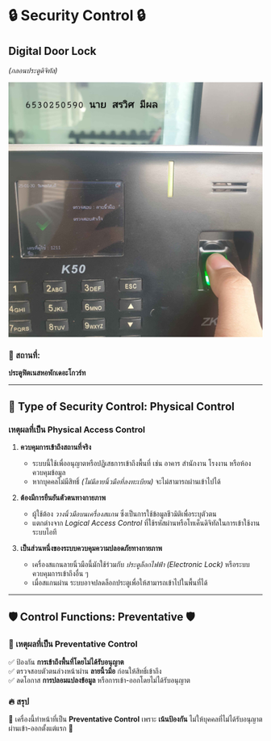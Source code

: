 # 🔒 Security Control 🔒  

## **Digital Door Lock**  
*(กลอนประตูดิจิทัล)*  

![security](pic/20250130_181447.jpg)  

### **📍 สถานที่:**  
**ประตูฟิตเนสหอพักเดอะโกวร์ท**  

---

## **🔹 Type of Security Control: Physical Control**  

### **เหตุผลที่เป็น Physical Access Control**  

1. **ควบคุมการเข้าถึงสถานที่จริง**  
   - ระบบนี้ใช้เพื่ออนุญาตหรือปฏิเสธการเข้าถึงพื้นที่ เช่น อาคาร สำนักงาน โรงงาน หรือห้องควบคุมข้อมูล  
   - หากบุคคลไม่มีสิทธิ์ *(ไม่มีลายนิ้วมือที่ลงทะเบียน)* จะไม่สามารถผ่านเข้าไปได้  

2. **ต้องมีการยืนยันตัวตนทางกายภาพ**  
   - ผู้ใช้ต้อง *วางนิ้วมือบนเครื่องสแกน* ซึ่งเป็นการใช้ข้อมูลชีวมิติเพื่อระบุตัวตน  
   - แตกต่างจาก *Logical Access Control* ที่ใช้รหัสผ่านหรือโทเค็นดิจิทัลในการเข้าใช้งานระบบไอที  

3. **เป็นส่วนหนึ่งของระบบควบคุมความปลอดภัยทางกายภาพ**  
   - เครื่องสแกนลายนิ้วมือนี้มักใช้ร่วมกับ *ประตูล็อกไฟฟ้า (Electronic Lock)* หรือระบบควบคุมการเข้าถึงอื่น ๆ  
   - เมื่อสแกนผ่าน ระบบอาจปลดล็อกประตูเพื่อให้สามารถเข้าไปในพื้นที่ได้  

---

## 🛡️ **Control Functions: Preventative** 🛡️  

### **🔹 เหตุผลที่เป็น Preventative Control**  
✅ ป้องกัน **การเข้าถึงพื้นที่โดยไม่ได้รับอนุญาต**  
✅ ตรวจสอบตัวตนล่วงหน้าผ่าน **ลายนิ้วมือ** ก่อนให้สิทธิ์เข้าถึง  
✅ ลดโอกาส **การปลอมแปลงข้อมูล** หรือการเข้า-ออกโดยไม่ได้รับอนุญาต  

### **🔥 สรุป**  
📌 เครื่องนี้ทำหน้าที่เป็น **Preventative Control** เพราะ **เน้นป้องกัน** ไม่ให้บุคคลที่ไม่ได้รับอนุญาตผ่านเข้า-ออกตั้งแต่แรก 🎯  
